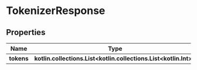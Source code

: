 
# TokenizerResponse

## Properties
| Name | Type | Description | Notes |
| ------------ | ------------- | ------------- | ------------- |
| **tokens** | **kotlin.collections.List&lt;kotlin.collections.List&lt;kotlin.Int&gt;&gt;** |  |  [optional] |



